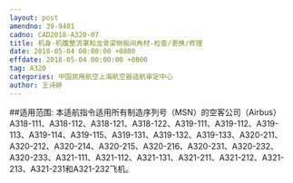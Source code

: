 ```yaml
---
layout: post
amendno: 39-9401
cadno: CAD2018-A320-07
title: 机身-机腹整流罩和龙骨梁侧板间角材-检查/更换/修理
date: 2018-05-04 00:00:00 +0800
effdate: 2018-05-04 00:00:00 +0800
tag: A320
categories: 中国民用航空上海航空器适航审定中心
author: 王诗婷
---
```


##适用范围:
本适航指令适用所有制造序列号（MSN）的空客公司（Airbus） A318-111、A318-112、A318-121、A318-122、A319-111、A319-112、A319-113、A319-114、A319-115、A319-131、A319-132、A319-133、A320-211、A320-212、A320-214、A320-215、A320-216、A320-231、A320-232、A320-233、A321-111、A321-112、A321-131、A321-211、A321-212、A321-213、A321-231和A321-232飞机。

